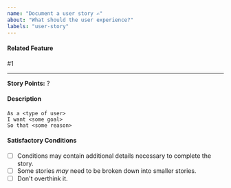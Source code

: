 ```yaml
---
name: "Document a user story ✍️"
about: "What should the user experience?"
labels: "user-story"
---
```


<!--
User stories describe the actions the user should be able to carry out by interacting with the product.
-->

#### Related Feature

<!-- Reference features that this story is related to -->

#1

---

**Story Points:** ?

#### Description

```gherkin
As a <type of user>
I want <some goal>
So that <some reason>
```

#### Satisfactory Conditions

- [ ] Conditions may contain additional details necessary to complete the story.
- [ ] Some stories _may_ need to be broken down into smaller stories.
- [ ] Don't overthink it.
